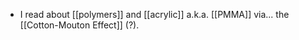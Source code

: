 - I read about [[polymers]] and [[acrylic]] a.k.a. [[PMMA]] via... the [[Cotton-Mouton Effect]] (?).
